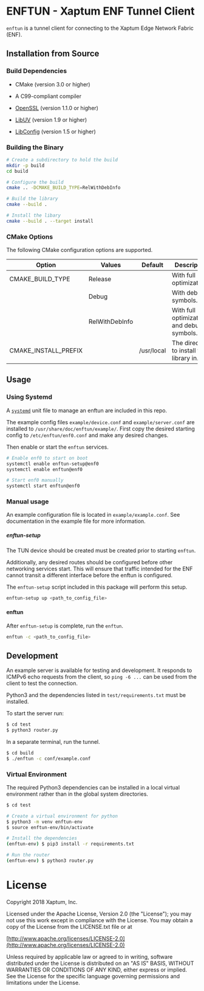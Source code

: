 # ENFTUN - Xaptum ENF Tunnel Client

`enftun` is a tunnel client for connecting to the Xaptum Edge Network Fabric (ENF).

## Installation from Source

### Build Dependencies

* CMake (version 3.0 or higher)
* A C99-compliant compiler

* [OpenSSL]() (version 1.1.0 or higher)
* [LibUV]() (version 1.9 or higher)
* [LibConfig]() (version 1.5 or higher)

### Building the Binary

``` bash
# Create a subdirectory to hold the build
mkdir -p build
cd build

# Configure the build
cmake .. -DCMAKE_BUILD_TYPE=RelWithDebInfo

# Build the library
cmake --build .

# Install the libary
cmake --build . --target install
```

### CMake Options

The following CMake configuration options are supported.

| Option               | Values         | Default    | Description                                |
|----------------------|----------------|------------|--------------------------------------------|
| CMAKE_BUILD_TYPE     | Release        |            | With full optimizations.                   |
|                      | Debug          |            | With debug symbols.                        |
|                      | RelWithDebInfo |            | With full optimizations and debug symbols. |
| CMAKE_INSTALL_PREFIX | <string>       | /usr/local | The directory to install the library in.   |

## Usage

### Using Systemd

A [`systemd`]() unit file to manage an enftun are included in this
repo.

The example config files `example/device.conf` and
`example/server.conf` are installed to
`/usr/share/doc/enftun/example/`.  First copy the desired starting
config to `/etc/enftun/enf0.conf` and make any desired changes.

Then enable or start the `enftun` services.

``` bash
# Enable enf0 to start on boot
systemctl enable enftun-setup@enf0
systemctl enable enftun@enf0

# Start enf0 manually
systemctl start enftun@enf0
```

### Manual usage

An example configuration file is located in `example/example.conf`.
See documentation in the example file for more information.

##### enftun-setup
The TUN device should be created must be created prior to starting
`enftun`.

Additionally, any desired routes should be configured before other
networking services start. This will ensure that traffic intended for
the ENF cannot transit a different interface before the enftun is
configured.

The `enftun-setup` script included in this package will perform this
setup.

``` bash
enftun-setup up <path_to_config_file>
```

#### enftun

After `enftun-setup` is complete, run the `enftun`.

``` bash
enftun -c <path_to_config_file>
```

## Development

An example server is available for testing and development.  It
responds to ICMPv6 echo requests from the client, so `ping -6 ...` can
be used from the client to test the connection.

Python3 and the dependencies listed in `test/requirements.txt` must be
installed.

To start the server run:
``` bash
$ cd test
$ python3 router.py
```

In a separate terminal, run the tunnel.

``` bash
$ cd build
$ ./enftun -c conf/example.conf
```

### Virtual Environment

The required Python3 dependencies can be installed in a local virtual
environment rather than in the global system directories.

``` bash
$ cd test

# Create a virtual environment for python
$ python3 -m venv enftun-env
$ source enftun-env/bin/activate

# Install the dependencies
(enftun-env) $ pip3 install -r requirements.txt

# Run the router
(enftun-env) $ python3 router.py
```

# License
Copyright 2018 Xaptum, Inc.

Licensed under the Apache License, Version 2.0 (the "License"); you may not
use this work except in compliance with the License. You may obtain a copy of
the License from the LICENSE.txt file or at

[http://www.apache.org/licenses/LICENSE-2.0](http://www.apache.org/licenses/LICENSE-2.0)

Unless required by applicable law or agreed to in writing, software
distributed under the License is distributed on an "AS IS" BASIS, WITHOUT
WARRANTIES OR CONDITIONS OF ANY KIND, either express or implied. See the
License for the specific language governing permissions and limitations under
the License.
